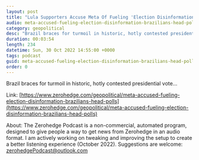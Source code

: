 ```yaml
---
layout: post
title: "Lula Supporters Accuse Meta Of Fueling 'Election Disinformation' As Brazilians Head To Polls"
audio: meta-accused-fueling-election-disinformation-brazilians-head-polls-0
category: geopolitical
desc: "Brazil braces for turmoil in historic, hotly contested presidential vote..."
duration: 00:03:54
length: 234
datetime: Sun, 30 Oct 2022 14:55:00 +0000
tags: podcast
guid: meta-accused-fueling-election-disinformation-brazilians-head-polls-0
order: 0
---
```

Brazil braces for turmoil in historic, hotly contested presidential vote...

Link: [https://www.zerohedge.com/geopolitical/meta-accused-fueling-election-disinformation-brazilians-head-polls](https://www.zerohedge.com/geopolitical/meta-accused-fueling-election-disinformation-brazilians-head-polls)

About: The Zerohedge Podcast is a non-commercial, automated program, designed to give people a way to get news from Zerohedge in an audio format.  I am actively working on tweaking and improving the setup to create a better listening experience (October 2022).  Suggestions are welcome: [zerohedgePodcast@outlook.com](mailto:zerohedgePodcast@outlook.com)